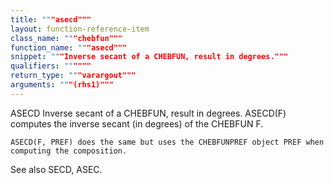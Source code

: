 ```yaml
---
title: """asecd"""
layout: function-reference-item
class_name: """chebfun"""
function_name: """asecd"""
snippet: """Inverse secant of a CHEBFUN, result in degrees."""
qualifiers: """"""
return_type: """varargout"""
arguments: """(rhs1)"""
---
```


 ASECD   Inverse secant of a CHEBFUN, result in degrees.
    ASECD(F) computes the inverse secant (in degrees) of the CHEBFUN F.
 
    ASECD(F, PREF) does the same but uses the CHEBFUNPREF object PREF when
    computing the composition.
 
  See also SECD, ASEC.
